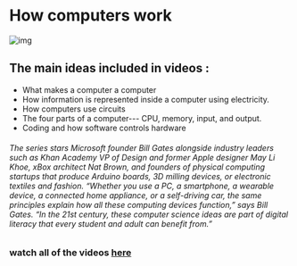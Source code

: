 
# How computers work


![img](https://res.cloudinary.com/practicaldev/image/fetch/s--58Gu-Avo--/c_imagga_scale,f_auto,fl_progressive,h_900,q_auto,w_1600/https://fossbytes.com/wp-content/uploads/2018/01/Bill-Gates-How-Computers-Work.jpg)

## The main ideas included in videos :
 + What makes a computer a computer
+ How information is represented inside a computer using electricity.
+ How computers use circuits
+ The four parts of a computer--- CPU, memory, input, and output.
+ Coding and how software controls hardware

###### The series stars Microsoft founder Bill Gates alongside industry leaders such as Khan Academy VP of Design and former Apple designer May Li Khoe, xBox architect Nat Brown, and founders of physical computing startups that produce Arduino boards, 3D milling devices, or electronic textiles and fashion.                                                                                                                                          “Whether you use a PC, a smartphone, a wearable device, a connected home appliance, or a self-driving car, the same principles explain how all these computing devices function,” says Bill Gates. “In the 21st century, these computer science ideas are part of digital literacy that every student and adult can benefit from.”
 
 ### watch all of the videos [here](https://www.youtube.com/watch?v=OAx_6-wdslM&list=PLzdnOPI1iJNcsRwJhvksEo1tJqjIqWbN-&index=1)